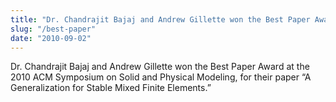 ```yaml
---
title: "Dr. Chandrajit Bajaj and Andrew Gillette won the Best Paper Award"
slug: "/best-paper"
date: "2010-09-02"
---
```


Dr. Chandrajit Bajaj and Andrew Gillette won the Best Paper Award at the 2010 ACM Symposium on Solid and Physical Modeling, for their paper “A Generalization for Stable Mixed Finite Elements.”
